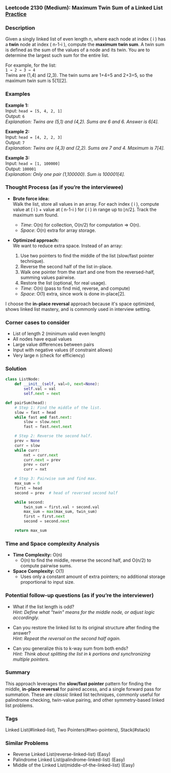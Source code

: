 ### Leetcode 2130 (Medium): Maximum Twin Sum of a Linked List [Practice](https://leetcode.com/problems/maximum-twin-sum-of-a-linked-list)

### Description  
Given a singly linked list of even length *n*, where each node at index \( i \) has a **twin** node at index \( n-1-i \), compute the **maximum twin sum**. A twin sum is defined as the sum of the values of a node and its twin. You are to determine the largest such sum for the entire list.

For example, for the list:  
`1 → 2 → 3 → 4`  
Twins are (1,4) and (2,3). The twin sums are 1+4=5 and 2+3=5, so the maximum twin sum is 5[1][2].

### Examples  

**Example 1:**  
Input: `head = [5, 4, 2, 1]`  
Output: `6`  
*Explanation: Twins are (5,1) and (4,2). Sums are 6 and 6. Answer is 6[4].*

**Example 2:**  
Input: `head = [4, 2, 2, 3]`  
Output: `7`  
*Explanation: Twins are (4,3) and (2,2). Sums are 7 and 4. Maximum is 7[4].*

**Example 3:**  
Input: `head = [1, 100000]`  
Output: `100001`  
*Explanation: Only one pair (1,100000). Sum is 100001[4].*

### Thought Process (as if you’re the interviewee)  
- **Brute force idea:**  
  Walk the list, store all values in an array. For each index \( i \), compute value at \( i \) + value at \( n-1-i \) for \( i \) in range up to ⌊n/2⌋. Track the maximum sum found.
  - *Time*: O(n) for collection, O(n/2) for computation ⇒ O(n).
  - *Space*: O(n) extra for array storage.

- **Optimized approach:**  
  We want to reduce extra space. Instead of an array:
    1. Use two pointers to find the middle of the list (slow/fast pointer technique).
    2. Reverse the second half of the list in-place.
    3. Walk one pointer from the start and one from the reversed-half, summing values pairwise.
    4. Restore the list (optional, for real usage).
  - *Time*: O(n) (pass to find mid, reverse, and compute)
  - *Space*: O(1) extra, since work is done in-place[2].

I choose the **in-place reversal** approach because it's space optimized, shows linked list mastery, and is commonly used in interview setting.

### Corner cases to consider  
- List of length 2 (minimum valid even length)
- All nodes have equal values
- Large value differences between pairs
- Input with negative values (if constraint allows)
- Very large n (check for efficiency)

### Solution

```python
class ListNode:
    def __init__(self, val=0, next=None):
        self.val = val
        self.next = next

def pairSum(head):
    # Step 1: Find the middle of the list.
    slow = fast = head
    while fast and fast.next:
        slow = slow.next
        fast = fast.next.next

    # Step 2: Reverse the second half.
    prev = None
    curr = slow
    while curr:
        nxt = curr.next
        curr.next = prev
        prev = curr
        curr = nxt

    # Step 3: Pairwise sum and find max.
    max_sum = 0
    first = head
    second = prev  # head of reversed second half

    while second:
        twin_sum = first.val + second.val
        max_sum = max(max_sum, twin_sum)
        first = first.next
        second = second.next

    return max_sum
```

### Time and Space complexity Analysis  

- **Time Complexity:** O(n)  
  - O(n) to find the middle, reverse the second half, and O(n/2) to compute pairwise sums.
- **Space Complexity:** O(1)  
  - Uses only a constant amount of extra pointers; no additional storage proportional to input size.

### Potential follow-up questions (as if you’re the interviewer)  

- What if the list length is odd?  
  *Hint: Define what "twin" means for the middle node, or adjust logic accordingly.*

- Can you restore the linked list to its original structure after finding the answer?  
  *Hint: Repeat the reversal on the second half again.*

- Can you generalize this to k-way sum from both ends?  
  *Hint: Think about splitting the list in k portions and synchronizing multiple pointers.*

### Summary
This approach leverages the **slow/fast pointer** pattern for finding the middle, **in-place reversal** for paired access, and a single forward pass for summation. These are *classic* linked list techniques, commonly useful for palindrome checking, twin-value pairing, and other symmetry-based linked list problems.

### Tags
Linked List(#linked-list), Two Pointers(#two-pointers), Stack(#stack)

### Similar Problems
- Reverse Linked List(reverse-linked-list) (Easy)
- Palindrome Linked List(palindrome-linked-list) (Easy)
- Middle of the Linked List(middle-of-the-linked-list) (Easy)